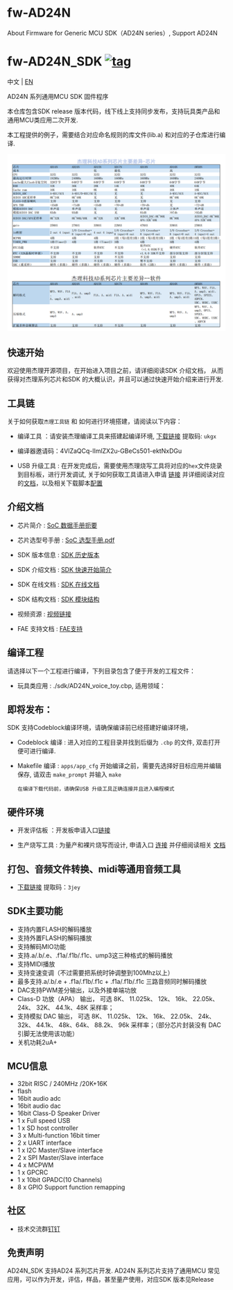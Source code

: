 # fw-AD24N
About Firmware for Generic MCU SDK（AD24N series）, Support AD24N

[tag download]:https://github.com/Jieli-Tech/AD24N/tags
[tag_badgen]:https://img.shields.io/github/v/tag/Jieli-Tech/AD24N?style=plastic&labelColor=ffffff&color=informational&label=Tag&

# fw-AD24N_SDK   [![tag][tag_badgen]][tag download]

中文 | [EN](./README-en.md)

AD24N 系列通用MCU SDK 固件程序

本仓库包含SDK release 版本代码，线下线上支持同步发布，支持玩具类产品和通用MCU类应用二次开发.

本工程提供的例子，需要结合对应命名规则的库文件(lib.a) 和对应的子仓库进行编译.

![Alt](jl_ad_chip.png)

快速开始
------------

欢迎使用杰理开源项目，在开始进入项目之前，请详细阅读SDK 介绍文档，
从而获得对杰理系列芯片和SDK 的大概认识，并且可以通过快速开始介绍来进行开发.

工具链
------------

关于如何获取`杰理工具链` 和 如何进行环境搭建，请阅读以下内容：

* 编译工具 ：请安装杰理编译工具来搭建起编译环境, [下载链接](https://pan.baidu.com/s/1f5pK7ZaBNnvbflD-7R22zA) 提取码: `ukgx`
* 编译器邀请码：4VlZaQCq-lImlZX2u-GBeCs501-ektNxDGu

* USB 升级工具 : 在开发完成后，需要使用杰理烧写工具将对应的`hex`文件烧录到目标板，进行开发调试, 关于如何获取工具请进入申请 [链接](https://item.taobao.com/item.htm?spm=a1z10.1-c-s.w4004-22883854875.5.504d246bXKwyeH&id=620295020803) 并详细阅读对应的[文档](doc/stuff/usb%20updater.pdf)，以及相关下载脚本[配置](doc/stuff/ISD_CONFIG.INI配置文件说明.pdf)

介绍文档
------------

* 芯片简介 : [SoC 数据手册扼要](./doc)

* 芯片选型号手册 : [SoC 选型手册.pdf](./doc/杰理科技32位AD系列语音MCU选型表.pdf)

* SDK 版本信息 : [SDK 历史版本](./doc/AD24N_SDK_发布版本信息.pdf)

* SDK 介绍文档 : [SDK 快速开始简介](./doc/AD24N_SDK手册_v1.0.pdf)

* SDK 在线文档 : [SDK 在线文档](https://doc.zh-jieli.com/AD24/zh-cn/master/index.html)

* SDK 结构文档 : [SDK 模块结构](./doc/)

* 视频资源 : [视频链接](https://space.bilibili.com/3493277347088769/dynamic)

* FAE 支持文档 : [FAE支持](https://gitee.com/jieli-tech_fae/fw-jl)



编译工程
-------------
请选择以下一个工程进行编译，下列目录包含了便于开发的工程文件：

* 玩具类应用 : ./sdk/AD24N_voice_toy.cbp, 适用领域：

即将发布：
------------

SDK 支持Codeblock编译环境，请确保编译前已经搭建好编译环境，

* Codeblock 编译 : 进入对应的工程目录并找到后缀为 `.cbp` 的文件, 双击打开便可进行编译.

* Makefile 编译 : `apps/app_cfg` 开始编译之前，需要先选择好目标应用并编辑保存, 请双击 `make_prompt` 并输入 `make`

  `在编译下载代码前，请确保USB 升级工具正确连接并且进入编程模式`
  

硬件环境
-------------

* 开发评估板 ：开发板申请入口[链接](https://shop321455197.taobao.com/?spm=a230r.7195193.1997079397.2.2a6d391d3n5udo)

* 生产烧写工具 : 为量产和裸片烧写而设计, 申请入口 [连接](https://item.taobao.com/item.htm?spm=a1z10.1-c-s.w4004-22883854875.8.504d246bXKwyeH&id=620941819219) 并仔细阅读相关 [文档](./doc/stuff/烧写器使用说明文档.pdf)
  
打包、音频文件转换、midi等通用音频工具
-------------

* [下载链接](https://pan.baidu.com/s/1ajzBF4BFeiRFpDF558ER9w#list/path=%2F) 提取码：`3jey` 

SDK主要功能
-------------
* 支持内置FLASH的解码播放
* 支持外置FLASH的解码播放
* 支持解码MIO功能
* 支持.a/.b/.e、.f1a/.f1b/.f1c、ump3这三种格式的解码播放
* 支持MIDI播放
* 支持变速变调（不过需要把系统时钟调整到100Mhz以上）
* 最多支持.a/.b/.e + .f1a/.f1b/.f1c + .f1a/.f1b/.f1c 三路音频同时解码播放
* DAC支持PWM差分输出，以及外接单端功放
* Class-D 功放（APA） 输出， 可选 8K、 11.025k、 12k、 16k、 22.05k、 24k、 32K、 44.1k、48K 采样率；
* 支持模拟 DAC 输出， 可选 8K、 11.025k、 12k、 16k、 22.05k、 24k、 32k、 44.1k、 48k、64k、 88.2k、 96k 采样率；（部分芯片封装没有 DAC 引脚无法使用该功能）
* 关机功耗2uA+

MCU信息
-------------
* 32bit RISC / 240MHz /20K+16K
* flash 
* 16bit audio adc
* 16bit audio dac
* 16bit Class-D Speaker Driver
* 1 x Full speed USB
* 1 x SD host controller
* 3 x Multi-function 16bit timer
* 2 x UART interface
* 1 x I2C Master/Slave interface
* 2 x SPI Master/Slave interface
* 4 x MCPWM
* 1 x GPCRC
* 1 x 10bit GPADC(10 Channels)
* 8 x GPIO Support function remapping

社区
--------------

* 技术交流群[钉钉](./doc/stuff/dingtalk.jpg)


免责声明
------------

AD24N_SDK 支持AD24 系列芯片开发.
AD24N 系列芯片支持了通用MCU 常见应用，可以作为开发，评估，样品，甚至量产使用，对应SDK 版本见Release

